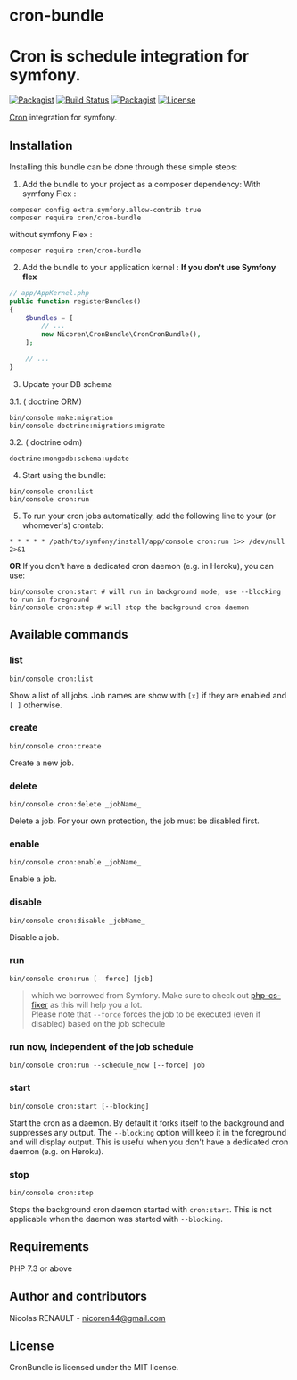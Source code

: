# cron-bundle
Cron is schedule integration for symfony.
===========

 [![Packagist](https://img.shields.io/packagist/v/nicoren/cron-bundle.svg?style=flat-square)](https://packagist.org/packages/nicoren/cron-bundle)
 [![Build Status](https://img.shields.io/travis/Nicoren/Symfony-Bundle.svg?style=flat-square)](https://travis-ci.org/Nicoren/Symfony-Bundle)
 [![Packagist](https://img.shields.io/packagist/dt/Nicoren/Cron-Bundle.svg?style=flat-square)](https://packagist.org/packages/nicoren/cron-bundle)
 [![License](https://img.shields.io/badge/license-MIT-blue.svg?style=flat-square)](LICENSE)
 
[Cron](https://github.com/Cron/Cron) integration for symfony.

Installation
------------
Installing this bundle can be done through these simple steps:

1. Add the bundle to your project as a composer dependency:
With symfony Flex :

```shell
composer config extra.symfony.allow-contrib true
composer require cron/cron-bundle
```
without symfony Flex :
```shell
composer require cron/cron-bundle
```
2. Add the bundle to your application kernel :
 **If you don't use Symfony flex**
```php
// app/AppKernel.php
public function registerBundles()
{
    $bundles = [
        // ...
        new Nicoren\CronBundle\CronCronBundle(),
    ];

    // ...
}
```
3. Update your DB schema

3.1. ( doctrine ORM)
```shell
bin/console make:migration
bin/console doctrine:migrations:migrate
```

3.2. ( doctrine odm)
```shell
doctrine:mongodb:schema:update
```

4. Start using the bundle:
```shell
bin/console cron:list
bin/console cron:run
```

5. To run your cron jobs automatically, add the following line to your (or whomever's) crontab:
```
* * * * * /path/to/symfony/install/app/console cron:run 1>> /dev/null 2>&1
```
  **OR**
  If you don't have a dedicated cron daemon (e.g. in Heroku), you can use:
```shell
bin/console cron:start # will run in background mode, use --blocking to run in foreground
bin/console cron:stop # will stop the background cron daemon
```

Available commands
------------------

### list
```shell
bin/console cron:list
```
Show a list of all jobs. Job names are show with ```[x]``` if they are enabled and ```[ ]``` otherwise.

### create
```shell
bin/console cron:create
```
Create a new job.

### delete
```shell
bin/console cron:delete _jobName_
```
Delete a job. For your own protection, the job must be disabled first.

### enable
```shell
bin/console cron:enable _jobName_
```
Enable a job.

### disable
```shell
bin/console cron:disable _jobName_
```
Disable a job.

### run
```shell
bin/console cron:run [--force] [job]
```
> which we borrowed from Symfony. 
> Make sure to check out [php-cs-fixer](https://github.com/fabpot/PHP-CS-Fixer) as this will help you a lot.  
> Please note that `--force` forces the job to be executed (even if disabled) based on the job schedule  

### run now, independent of the job schedule
```shell
bin/console cron:run --schedule_now [--force] job
```

### start
```shell
bin/console cron:start [--blocking]
```
Start the cron as a daemon. By default it forks itself to the background and suppresses any output. The `--blocking` option will keep it in the foreground and will display output. This is useful when you don't have a dedicated cron daemon (e.g. on Heroku).

### stop
```shell
bin/console cron:stop
```
Stops the background cron daemon started with `cron:start`. This is not applicable when the daemon was started with `--blocking`.

Requirements
------------

PHP 7.3 or above

Author and contributors
-----------------------

Nicolas RENAULT - <nicoren44@gmail.com>


License
-------

CronBundle is licensed under the MIT license.
